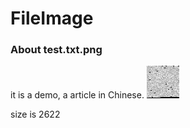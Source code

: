 # FileImage

### About test.txt.png

it is a demo, a article in Chinese.
![DEMO](test.txt.png)

size is 2622


